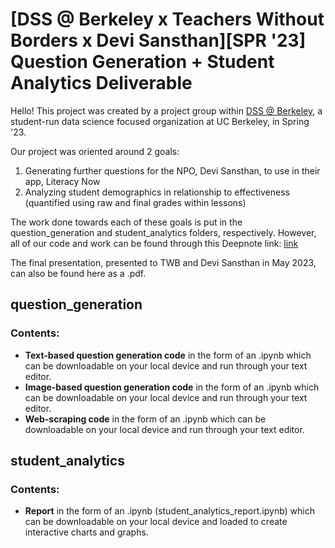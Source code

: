 # [DSS @ Berkeley x Teachers Without Borders x Devi Sansthan][SPR '23] Question Generation + Student Analytics Deliverable

Hello! This project was created by a project group within [DSS @ Berkeley](https://dssberkeley.com/), a student-run data science focused organization at UC Berkeley, in Spring '23.

Our project was oriented around 2 goals: 

1) Generating further questions for the NPO, Devi Sansthan, to use in their app, Literacy Now
2) Analyzing student demographics in relationship to effectiveness (quantified using raw and final grades within lessons)

The work done towards each of these goals is put in the question_generation and student_analytics folders, respectively. However, all of our code and work can be found through this Deepnote link: [link](https://deepnote.com/workspace/Zackoon-f61257a6-3340-4dea-9307-33bfd3dd57c1/project/Devi-Sansthan-SP-23-08b91cc6-deda-4616-92c9-e073a9a8b5c8)

The final presentation, presented to TWB and Devi Sansthan in May 2023, can also be found here as a .pdf.

## question_generation
### Contents:
- **Text-based question generation code** in the form of an .ipynb which can be downloadable on your local device and run through your text editor.
- **Image-based question generation code** in the form of an .ipynb which can be downloadable on your local device and run through your text editor.
- **Web-scraping code** in the form of an .ipynb which can be downloadable on your local device and run through your text editor.

## student_analytics
### Contents:
- **Report** in the form of an .ipynb (student_analytics_report.ipynb) which can be downloadable on your local device and loaded to create interactive charts and graphs.
